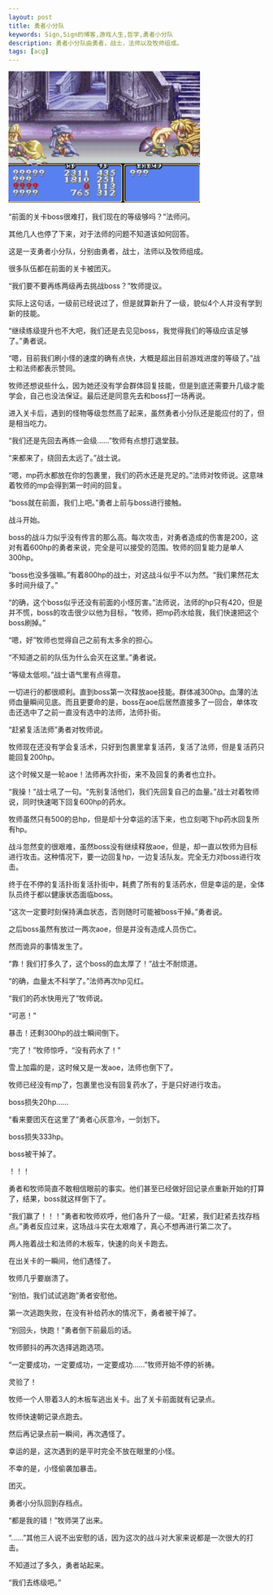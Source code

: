 ```yaml
---
layout: post
title: 勇者小分队
keywords: Sign,Sign的博客,游戏人生,哲学,勇者小分队
description: 勇者小分队由勇者，战士，法师以及牧师组成。
tags: [acg]
---
```

![勇者小分队](/img/2016-4-24-role/e1.jpg)

“前面的关卡boss很难打，我们现在的等级够吗？”法师问。

其他几人也停了下来，对于法师的问题不知道该如何回答。

这是一支勇者小分队，分别由勇者，战士，法师以及牧师组成。

很多队伍都在前面的关卡被团灭。

“我们要不要再练两级再去挑战boss？”牧师提议。

实际上这句话，一级前已经说过了，但是就算新升了一级，貌似4个人并没有学到新的技能。

“继续练级提升也不大吧，我们还是去见见boss，我觉得我们的等级应该足够了。”勇者说。

“嗯，目前我们刷小怪的速度的确有点快，大概是超出目前游戏进度的等级了。”战士和法师都表示赞同。

牧师还想说些什么，因为她还没有学会群体回复技能，但是到底还需要升几级才能学会，自己也没法保证。最后还是同意先去和boss打一场再说。

进入关卡后，遇到的怪物等级忽然高了起来，虽然勇者小分队还是能应付的了，但是相当吃力。

“我们还是先回去再练一会级……”牧师有点想打退堂鼓。

“来都来了，绕回去太远了。”战士说。

“嗯，mp药水都放在你的包裹里，我们的药水还是充足的。”法师对牧师说。这意味着牧师的mp会得到第一时间的回复。

“boss就在前面，我们上吧。”勇者上前与boss进行接触。

战斗开始。

boss的战斗力似乎没有传言的那么高。每次攻击，对勇者造成的伤害是200，这对有着600hp的勇者来说，完全是可以接受的范围。牧师的回复能力是单人300hp。

“boss也没多强嘛。”有着800hp的战士，对这战斗似乎不以为然。“我们果然花太多时间升级了。”

“的确，这个boss似乎还没有前面的小怪厉害。”法师说，法师的hp只有420，但是并不慌，boss的攻击很少以他为目标，“牧师，把mp药水给我，我们快速把这个boss刷掉。”

“嗯，好”牧师也觉得自己之前有太多余的担心。

“不知道之前的队伍为什么会灭在这里。”勇者说。

“等级太低呗。”战士语气里有点得意。

一切进行的都很顺利。直到boss第一次释放aoe技能。群体减300hp。血薄的法师血量瞬间见底。而且更要命的是，boss在aoe后居然直接多了一回合，单体攻击还选中了之前一直没有选中的法师，法师扑街。

“赶紧复活法师”勇者对牧师说。

牧师现在还没有学会复活术，只好到包裹里拿复活药，复活了法师，但是复活药只能回复200hp。

这个时候又是一轮aoe！法师再次扑街，来不及回复的勇者也立扑。

“我操！”战士吼了一句。“先别复活他们，我们先回复自己的血量。”战士对着牧师说，同时快速喝下回复600hp的药水。

牧师虽然只有500的总hp，但是却十分幸运的活下来，也立刻喝下hp药水回复所有hp。

战斗忽然变的很艰难，虽然boss没有继续释放aoe，但是，却一直以牧师为目标进行攻击。这种情况下，要一边回复hp，一边复活队友。完全无力对boss进行攻击。

终于在不停的复活扑街复活扑街中，耗费了所有的复活药水，但是幸运的是，全体队员终于都以健康状态面临boss。

“这次一定要时刻保持满血状态，否则随时可能被boss干掉。”勇者说。

之后boss虽然有放过一两次aoe，但是并没有造成人员伤亡。

然而诡异的事情发生了。

“靠！我们打多久了，这个boss的血太厚了！”战士不耐烦道。

“的确，血量太不科学了。”法师再次hp见红。

“我们的药水快用光了”牧师说。

“可恶！”

暴击！还剩300hp的战士瞬间倒下。

“完了！”牧师惊呼，“没有药水了！”

雪上加霜的是，这时候又是一发aoe，法师也倒下了。

牧师已经没有mp了，包裹里也没有回复药水了，于是只好进行攻击。

boss损失20hp……

“看来要团灭在这里了”勇者心灰意冷，一剑划下。

boss损失333hp。

boss被干掉了。

！！！

勇者和牧师简直不敢相信眼前的事实。他们甚至已经做好回记录点重新开始的打算了，结果，boss就这样倒下了。

“我们赢了！！！”勇者和牧师欢呼，他们各升了一级。“赶紧，我们赶紧去找存档点。”勇者反应过来，这场战斗实在太艰难了，真心不想再进行第二次了。

两人拖着战士和法师的木板车，快速的向关卡跑去。

在出关卡的一瞬间，他们遇怪了。

牧师几乎要崩溃了。

“别怕，我们试试逃跑”勇者安慰他。

第一次逃跑失败，在没有补给药水的情况下，勇者被干掉了。

“别回头，快跑！”勇者倒下前最后的话。

牧师颤抖的再次选择逃跑选项。

“一定要成功，一定要成功，一定要成功……”牧师开始不停的祈祷。

灵验了！

牧师一个人带着3人的木板车逃出关卡。出了关卡前面就有记录点。

牧师快速朝记录点跑去。

然后再记录点前一瞬间，再次遇怪了。

幸运的是，这次遇到的是平时完全不放在眼里的小怪。

不幸的是，小怪偷袭加暴击。

团灭。

勇者小分队回到存档点。

“都是我的错！”牧师哭了出来。

“……”其他三人说不出安慰的话，因为这次的战斗对大家来说都是一次很大的打击。

不知道过了多久，勇者站起来。

“我们去练级吧。”